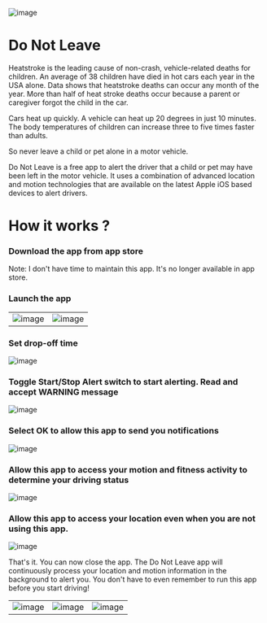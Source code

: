 ![image](https://github.com/sendtorrk/donotleave_app/assets/48602530/7c337501-ac97-4608-808b-692b4c7f3b99)


# Do Not Leave 

Heatstroke is the leading cause of non-crash, vehicle-related deaths for children. An average of 38 children have died in hot cars each year in the USA alone. Data shows that heatstroke deaths can occur any month of the year. More than half of heat stroke deaths occur because a parent or caregiver forgot the child in the car.

Cars heat up quickly. A vehicle can heat up 20 degrees in just 10 minutes. The body temperatures of children can increase three to five times faster than adults.

So never leave a child or pet alone in a motor vehicle.

Do Not Leave is a free app to alert the driver that a child or pet may have been left in the motor vehicle. It uses a combination of advanced location and motion technologies that are available on the latest Apple iOS based devices to alert drivers.

# How it works ?

### Download the app from app store

Note: I don't have time to maintain this app. It's no longer available in app store.

### Launch the app

|  |  |
| --- | --- |
| ![image](https://github.com/sendtorrk/donotleave_app/assets/48602530/ec729851-6cc1-4b35-a780-d8ea9f93281c) | ![image](https://github.com/sendtorrk/donotleave_app/assets/48602530/c66b62d9-1aec-459d-bb54-566828d469ee) |

### Set drop-off time

![image](https://github.com/sendtorrk/donotleave_app/assets/48602530/4a4d68f2-a4b3-463c-b459-31b3717a7de5)

###  Toggle Start/Stop Alert switch to start alerting. Read and accept WARNING message

![image](https://github.com/sendtorrk/donotleave_app/assets/48602530/998340e0-c6c8-4a86-b133-45106c9c5c0e)

### Select OK to allow this app to send you notifications

![image](https://github.com/sendtorrk/donotleave_app/assets/48602530/70bc8b26-c0a9-416a-82a8-a0eb79e0aa6c)

### Allow this app to access your motion and fitness activity to determine your driving status

![image](https://github.com/sendtorrk/donotleave_app/assets/48602530/0e29e85f-4f3c-4da1-b5b8-df38a0bf15f3)

### Allow this app to access your location even when you are not using this app.

![image](https://github.com/sendtorrk/donotleave_app/assets/48602530/79c035d8-1fb7-476a-87f7-27b0fb7a12a2)

That's it. You can now close the app. The Do Not Leave app will continuously process your location and motion information in the background to alert you. You don't have to even remember to run this app before you start driving!

|  |  |  |
| --- | --- | --- |
| ![image](https://github.com/sendtorrk/donotleave_app/assets/48602530/1612ecf8-7e33-406f-97ec-93d069d73511) | ![image](https://github.com/sendtorrk/donotleave_app/assets/48602530/942ab41a-9a83-4ce0-bce3-68e4a88b6ebe) | ![image](https://github.com/sendtorrk/donotleave_app/assets/48602530/1301cabf-d4d4-42b0-a3b5-0162b4e9a149) |





